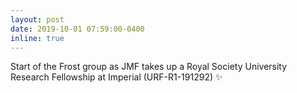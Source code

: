 ```yaml
---
layout: post
date: 2019-10-01 07:59:00-0400
inline: true
---
```


Start of the Frost group as JMF takes up a Royal Society University Research
Fellowship at Imperial (URF-R1-191292) :sparkles:
